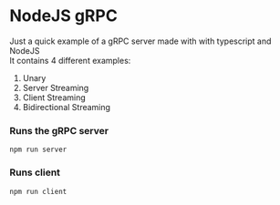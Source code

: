 # NodeJS gRPC

Just a quick example of a gRPC server made with with typescript and NodeJS<br>
It contains 4 different examples:

1. Unary
2. Server Streaming
3. Client Streaming
4. Bidirectional Streaming

### Runs the gRPC server

```
npm run server
```

### Runs client

```
npm run client
```
